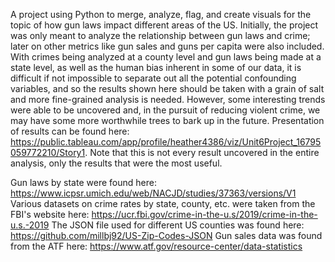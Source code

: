 A project using Python to merge, analyze, flag, and create visuals for the topic of how gun laws impact different areas of the US. Initially, the project was only meant to analyze the relationship between gun laws and crime; later on other metrics like gun sales and guns per capita were also included. With crimes being analyzed at a county level and gun laws being made at a state level, as well as the human bias inherent in some of our data, it is difficult if not impossible to separate out all the potential confounding variables, and so the results shown here should be taken with a grain of salt and more fine-grained analysis is needed. However, some interesting trends were able to be uncovered and, in the pursuit of reducing violent crime, we may have some more worthwhile trees to bark up in the future. 
Presentation of results can be found here: https://public.tableau.com/app/profile/heather4386/viz/Unit6Project_16795059772210/Story1. Note that this is not every result uncovered in the entire analysis, only the results that were the most useful. 

Gun laws by state were found here: https://www.icpsr.umich.edu/web/NACJD/studies/37363/versions/V1
Various datasets on crime rates by state, county, etc. were taken from the FBI's website here: https://ucr.fbi.gov/crime-in-the-u.s/2019/crime-in-the-u.s.-2019
The JSON file used for different US counties was found here: https://github.com/millbj92/US-Zip-Codes-JSON
Gun sales data was found from the ATF here: https://www.atf.gov/resource-center/data-statistics
